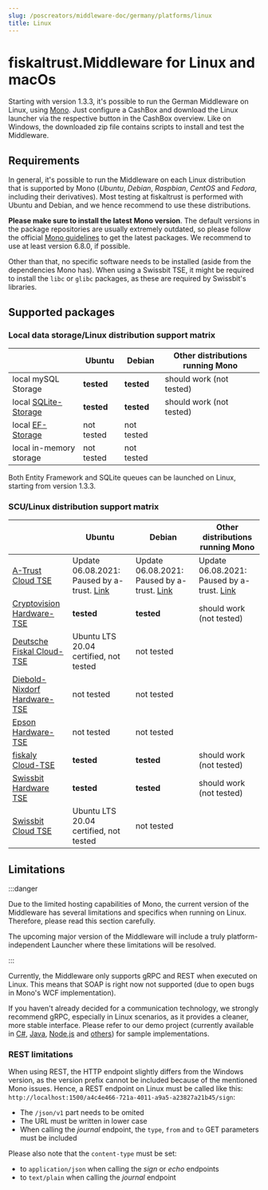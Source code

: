 ```yaml
---
slug: /poscreators/middleware-doc/germany/platforms/linux
title: Linux
---
```


# fiskaltrust.Middleware for Linux and macOs

Starting with version 1.3.3, it's possible to run the German Middleware on Linux, using [Mono](https://www.mono-project.com/). Just configure a CashBox and download the Linux launcher via the respective button in the CashBox overview. Like on Windows, the downloaded zip file contains scripts to install and test the Middleware.

## Requirements

In general, it's possible to run the Middleware on each Linux distribution that is supported by Mono (_Ubuntu_, _Debian_, _Raspbian_, _CentOS_ and _Fedora_, including their derivatives). Most testing at fiskaltrust is performed with Ubuntu and Debian, and we hence recommend to use these distributions.

**Please make sure to install the latest Mono version**. The default versions in the package repositories are usually extremely outdated, so please follow the official [Mono guidelines](https://www.mono-project.com/download/stable/#download-lin-ubuntu) to get the latest packages. We recommend to use at least version 6.8.0, if possible.

Other than that, no specific software needs to be installed (aside from the dependencies Mono has). When using a Swissbit TSE, it might be required to install the `libc` or `glibc` packages, as these are required by Swissbit's libraries.

## Supported packages

### Local data storage/Linux distribution support matrix

|                                                                 | Ubuntu     | Debian     | Other distributions running Mono |
|-----------------------------------------------------------------|------------|------------|----------------------------------|
| local mySQL Storage                                             | **tested** | **tested** | should work (not tested)         |
| local [SQLite-Storage](../on-premise-databases/sqlite.md)       | **tested** | **tested** | should work (not tested)         |
| local [EF-Storage](../on-premise-databases/entity-framework.md) | not tested | not tested |                                  |
| local in-memory storage                                         | not tested | not tested |                                  |

Both Entity Framework and SQLite queues can be launched on Linux, starting from version 1.3.3. 

### SCU/Linux distribution support matrix

|                                                           | Ubuntu                                                       | Debian                                                       | Other distributions running Mono                             |
| --------------------------------------------------------- | ------------------------------------------------------------ | ------------------------------------------------------------ | ------------------------------------------------------------ |
| [A-Trust Cloud TSE](../scu/a-trust.md)                    | Update 06.08.2021: Paused by a-trust. [Link](https://www.a-trust-tse.de/de/kassensichv/news/news/status-update-august/) | Update 06.08.2021: Paused by a-trust. [Link](https://www.a-trust-tse.de/de/kassensichv/news/news/status-update-august/) | Update 06.08.2021: Paused by a-trust. [Link](https://www.a-trust-tse.de/de/kassensichv/news/news/status-update-august/) |
| [Cryptovision Hardware-TSE](../scu/cryptovision.md)       | **tested**                                                   | **tested**                                                   | should work (not tested)                                     |
| [Deutsche Fiskal Cloud-TSE](../scu/deutsche-fiskal.md)    | Ubuntu LTS 20.04 certified, not tested                       | not tested                                                   |                                                              |
| [Diebold-Nixdorf Hardware-TSE](../scu/diebold-nixdorf.md) | not tested                                                   | not tested                                                   |                                                              |
| [Epson Hardware-TSE](../scu/epson.md)                     | not tested                                                   | not tested                                                   |                                                              |
| [fiskaly Cloud-TSE](../scu/fiskaly.md)                    | **tested**                                                   | **tested**                                                   | should work (not tested)                                     |
| [Swissbit Hardware TSE](../scu/swissbit.md)               | **tested**                                                   | **tested**                                                   | should work (not tested)                                     |
| [Swissbit Cloud TSE](../scu/swissbit-cloud.md)            | Ubuntu LTS 20.04 certified, not tested                       | not tested                                                   |                                                              |

## Limitations

:::danger

Due to the limited hosting capabilities of Mono, the current version of the Middleware has several limitations and specifics when running on Linux. Therefore, please read this section carefully.

The upcoming major version of the Middleware will include a truly platform-independent Launcher where these limitations will be resolved.

:::


Currently, the Middleware only supports gRPC and REST when executed on Linux. This means that SOAP is right now not supported (due to open bugs in Mono's WCF implementation). 

If you haven't already decided for a communication technology, we strongly recommend gRPC, especially in Linux scenarios, as it provides a cleaner, more stable interface. Please refer to our demo project (currently available in [C#](https://github.com/fiskaltrust/middleware-demo-dotnet), [Java](https://github.com/fiskaltrust/middleware-demo-java), [Node.js](https://github.com/fiskaltrust/middleware-demo-node) and [others](https://github.com/fiskaltrust)) for sample implementations.

### REST limitations
When using REST, the HTTP endpoint slightly differs from the Windows version, as the version prefix cannot be included because of the mentioned Mono issues. Hence, a REST endpoint on Linux must be called like this: `http://localhost:1500/a4c4e466-721a-4011-a9a5-a23827a21b45/sign`:
- The `/json/v1` part needs to be omited
- The URL must be written in lower case
- When calling the _journal_ endpoint, the `type`, `from` and `to` GET parameters must be included

Please also note that the `content-type` must be set:
- to `application/json` when calling the _sign_ or _echo_ endpoints
- to `text/plain` when calling the _journal_ endpoint
